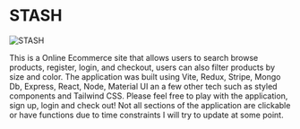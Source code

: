 # STASH
![STASH](https://user-images.githubusercontent.com/59320790/219909895-4c7c8946-3aba-4893-bb92-afaafa6b1053.gif)

This is a Online Ecommerce site that allows users to search browse products, register, login, and checkout, users can also filter products by size and color. The application was built using Vite, Redux, Stripe, Mongo Db, Express, React, Node, Material UI an a few other tech such as styled components and Tailwind CSS. Please feel free to play with the application, sign up, login and check out! Not all sections of the application are clickable or have functions due to time constraints I will try to update at some point. 